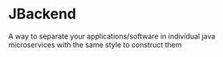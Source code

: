 # JBackend
A way to separate your applications/software in individual java microservices with the same style to construct them
